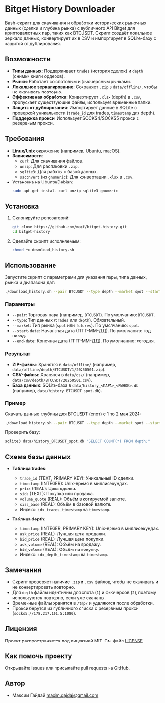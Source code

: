 # Bitget History Downloader

Bash-скрипт для скачивания и обработки исторических рыночных данных (сделки и глубина рынка) с публичного API Bitget для криптовалютных пар, таких как BTCUSDT. Скрипт создаёт локальное зеркало данных, конвертирует их в CSV и импортирует в SQLite-базу с защитой от дублирования.

## Возможности

- **Типы данных**: Поддерживает `trades` (история сделок) и `depth` (снимки книги ордеров).
- **Рынки**: Работает со спотовым и фьючерсным рынками.
- **Локальное зеркалирование**: Сохраняет `.zip` в `data/offline/`, чтобы не скачивать повторно.
- **Эффективная обработка**: Конвертирует `.xlsx` (depth) в `.csv`, пропускает существующие файлы, использует временные папки.
- **Защита от дублирования**: Импортирует данные в SQLite с проверкой уникальности (`trade_id` для trades, `timestamp` для depth).
- **Поддержка прокси**: Использует SOCKS4/SOCKS5 прокси с резервным прокси.

## Требования

- **Linux/Unix** окружение (например, Ubuntu, macOS).
- **Зависимости**:
  - `curl`: Для скачивания файлов.
  - `unzip`: Для распаковки `.zip`.
  - `sqlite3`: Для работы с базой данных.
  - `ssconvert` (из `gnumeric`): Для конвертации `.xlsx` в `.csv`.
- Установка на Ubuntu/Debian:
  ```bash
  sudo apt-get install curl unzip sqlite3 gnumeric
  ```

## Установка

1. Склонируйте репозиторий:
   ```bash
   git clone https://github.com/magf/bitget-history.git
   cd bitget-history
   ```

2. Сделайте скрипт исполняемым:
   ```bash
   chmod +x download_history.sh
   ```

## Использование

Запустите скрипт с параметрами для указания пары, типа данных, рынка и диапазона дат:

```bash
./download_history.sh --pair BTCUSDT --type depth --market spot --start-date 2024-05-01 --end-date 2024-05-02
```

### Параметры

- `--pair`: Торговая пара (например, `BTCUSDT`). По умолчанию: `BTCUSDT`.
- `--type`: Тип данных (`trades` или `depth`). Обязательный.
- `--market`: Тип рынка (`spot` или `futures`). По умолчанию: `spot`.
- `--start-date`: Начальная дата (ГГГГ-ММ-ДД). По умолчанию: год назад.
- `--end-date`: Конечная дата (ГГГГ-ММ-ДД). По умолчанию: сегодня.

### Результат

- **ZIP-файлы**: Хранятся в `data/offline/` (например, `data/offline/depth/BTCUSDT/1/20250501.zip`).
- **CSV-файлы**: Хранятся в `data/csv/` (например, `data/csv/depth/BTCUSDT/20250501.csv`).
- **База данных**: SQLite-база в `data/history_<ПАРА>_<РЫНОК>.db` (например, `data/history_BTCUSDT_spot.db`).

### Пример

Скачать данные глубины для BTCUSDT (спот) с 1 по 2 мая 2024:

```bash
./download_history.sh --pair BTCUSDT --type depth --market spot --start-date 2024-05-01 --end-date 2024-05-02
```

Проверить базу:

```bash
sqlite3 data/history_BTCUSDT_spot.db "SELECT COUNT(*) FROM depth;"
```

## Схема базы данных

- **Таблица trades**:
  - `trade_id` (TEXT, PRIMARY KEY): Уникальный ID сделки.
  - `timestamp` (INTEGER): Unix-время в миллисекундах.
  - `price` (REAL): Цена сделки.
  - `side` (TEXT): Покупка или продажа.
  - `volume_quote` (REAL): Объём в котируемой валюте.
  - `size_base` (REAL): Объём в базовой валюте.
  - Индекс: `idx_trades_timestamp` на `timestamp`.

- **Таблица depth**:
  - `timestamp` (INTEGER, PRIMARY KEY): Unix-время в миллисекундах.
  - `ask_price` (REAL): Лучшая цена продажи.
  - `bid_price` (REAL): Лучшая цена покупки.
  - `ask_volume` (REAL): Объём на продажу.
  - `bid_volume` (REAL): Объём на покупку.
  - Индекс: `idx_depth_timestamp` на `timestamp`.

## Замечания

- Скрипт проверяет наличие `.zip` и `.csv` файлов, чтобы не скачивать и не конвертировать повторно.
- Для `depth` файлы идентичны для спота (`1`) и фьючерсов (`2`), поэтому используются повторно, если уже скачаны.
- Временные файлы хранятся в `/tmp/` и удаляются после обработки.
- Прокси берутся из публичного списка с резервным прокси (`socks5://178.217.101.5:1080`).

## Лицензия

Проект распространяется под лицензией MIT. См. файл [LICENSE](LICENSE).

## Как помочь проекту

Открывайте issues или присылайте pull requests на GitHub.

## Автор

- Максим Гайдай <maxim.gajdaj@gmail.com>
